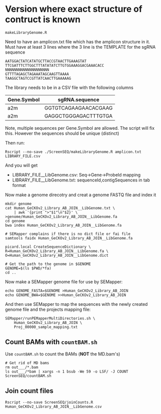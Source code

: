 # Version where exact structure of contruct is known

`makeLibraryGenome.R`

Need to have an amplicon.txt file which has the amplicon structure in it. Must have at least 3 lines where the 3 line is the TEMPLATE for the sgRNA sequence
```
AATGGACTATCATATGCTTACCGTAACTTGAAAGTAT
TTCGATTTCTTGGCTTTATATATCTTGTGGAAAGGACGAAACACC
NNNNNNNNNNNNNNNNNNNN
GTTTTAGAGCTAGAAATAGCAAGTTAAAA
TAAGGCTAGTCCGTTATCAACTTGAAAAAG
```

The library needs to be in a CSV file with the following columns

| Gene.Symbol | sgRNA.sequence |
|-------------|----------------|
|  a2m  | GGTGTCAGAAGAACACGAAG |
|  a2m  | GAGGCTGGGAGACTTTGTGA |

Note, multiple sequences per Gene.Symbol are allowed. The script will fix this. However the sequences should be unique (distinct)

Then run:

```
Rscript --no-save ./ScreenSEQ/makeLibraryGenome.R amplicon.txt LIBRARY_FILE.csv
```

And you will get

- LIBRARY_FILE__LibGenome.csv: Seq->Gene->ProbeId mapping
- LIBRARY_FILE__LibGenome.txt: sequenceId,contigSequences in tab format

Now make a genome direcotry and creat a genome FASTQ file and index it
```
mkdir genome
cat Human_GeCKOv2_Library_AB_JOIN__LibGenome.txt \
	| awk '{print ">"$1"\n"$2}' \ >genome/Human_GeCKOv2_Library_AB_JOIN__LibGenome.fa
cd genome
bwa index Human_GeCKOv2_Library_AB_JOIN__LibGenome.fa

# SEMapper complains if there is no dict file or fai file
samtools faidx Human_GeCKOv2_Library_AB_JOIN__LibGenome.fa

picard.local CreateSequenceDictionary \
R=Human_GeCKOv2_Library_AB_JOIN__LibGenome.fa \
O=Human_GeCKOv2_Library_AB_JOIN__LibGenome.dict

# Get the path to the genome in $GENOME
GENOME=$(ls $PWD/*fa)
cd ..
```

Now make a SEMapper genome file for use by SEMapper:
```
echo GENOME_FASTA=$GENOME >Human_GeCKOv2_Library_AB_JOIN
echo GENOME_BWA=$GENOME >>Human_GeCKOv2_Library_AB_JOIN
```

And then use SEMapper to map the sequences with the newly created genome file and the projects mapping file:

```
SEMapper/runPEMapperMultiDirectories.sh \
	Human_GeCKOv2_Library_AB_JOIN \
	Proj_00000_sample_mapping.txt
```

## Count BAMs with `countBAM.sh`

Use `countBAM.sh` to count the BAMs (__NOT__ the MD.bam's)

```
# Get rid of MD bams
rm out___/*.bam
ls out___/*bam | xargs -n 1 bsub -We 59 -o LSF/ -J COUNT ScreenSEQ/countBAM.sh 
```

## Join count files

```
Rscript --no-save ScreenSEQ/joinCounts.R Human_GeCKOv2_Library_AB_JOIN__LibGenome.csv
```

